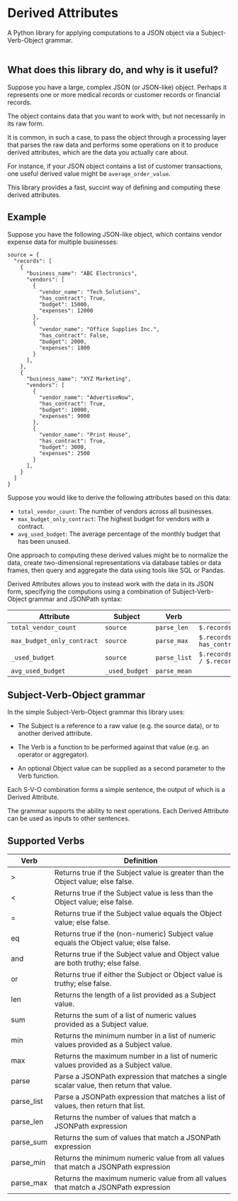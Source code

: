 # Derived Attributes
A Python library for applying computations to a JSON object via a Subject-Verb-Object grammar.<br><br>


## What does this library do, and why is it useful?

Suppose you have a large, complex JSON (or JSON-like) object.  Perhaps it represents one or more medical records or customer records or financial records.

The object contains data that you want to work with, but not necessarily in its raw form.

It is common, in such a case, to pass the object through a processing layer that parses the raw data and performs some operations on it to produce derived attributes, which are the data you actually care about.

For instance, if your JSON object contains a list of customer transactions, one useful derived value might be `average_order_value`.

This library provides a fast, succint way of defining and computing these derived attributes.


## Example

Suppose you have the following JSON-like object, which contains vendor expense data for multiple businesses:

```
source = {
  "records": [
    {
      "business_name": "ABC Electronics",
      "vendors": [
        {
          "vendor_name": "Tech Solutions",
          "has_contract": True,
          "budget": 15000,
          "expenses": 12000
        },
        {
          "vendor_name": "Office Supplies Inc.",
          "has_contract": False,
          "budget": 2000,
          "expenses": 1800
        }
      ],
    },
    {
      "business_name": "XYZ Marketing",
      "vendors": [
        {
          "vendor_name": "AdvertiseNow",
          "has_contract": True,
          "budget": 10000,
          "expenses": 9000
        },
        {
          "vendor_name": "Print House",
          "has_contract": True,
          "budget": 3000,
          "expenses": 2500
        }
      ],
    }
  ]
}
```

Suppose you would like to derive the following attributes based on this data:

* `total_vendor_count`: The number of vendors across all businesses.
* `max_budget_only_contract`: The highest budget for vendors with a contract.
* `avg_used_budget`: The average percentage of the monthly budget that has been unused.

One approach to computing these derived values might be to normalize the data, create two-dimensional representations via database tables or data frames, then query and aggregate the data using tools like SQL or Pandas.

Derived Attributes allows you to instead work with the data in its JSON form, specifying the computions using a combination of Subject-Verb-Object grammar and JSONPath syntax:

| Attribute                      | Subject          | Verb               | Object                                                                |
| ------------------------------ | ---------------  | ------------------ | --------------------------------------------------------------------- |
| `total_vendor_count`           | `source`         | `parse_len`        | `$.records[*].vendors`                                                |
| `max_budget_only_contract`     | `source`         | `parse_max`        | `$.records[*].vendors[?has_contract = true)].budget`                  |
| `_used_budget`                 | `source`         | `parse_list`       | `$.records[*].vendors[*].expenses / $.records[*].vendors[*].budget`   |
| `avg_used_budget`              | `_used_budget`   | `parse_mean`       |                                                                       |


## Subject-Verb-Object grammar

In the simple Subject-Verb-Object grammar this library uses:

* The Subject is a reference to a raw value (e.g. the source data), or to another derived attribute.

* The Verb is a function to be performed against that value (e.g. an operator or aggregator).

* An optional Object value can be supplied as a second parameter to the Verb function.

Each S-V-O combination forms a simple sentence, the output of which is a Derived Attribute.

The grammar supports the ability to nest operations.  Each Derived Attribute can be used as inputs to other sentences.


## Supported Verbs

| Verb            | Definition                                                                                |
| --------------- | ----------------------------------------------------------------------------------------- |
| >               | Returns true if the Subject value is greater than the Object value; else false.           |
| <               | Returns true if the Subject value is less than the Object value; else false.              |
| =               | Returns true if the Subject value equals the Object value; else false.                    |
| eq              | Returns true if the (non-numeric) Subject value equals the Object value; else false.      |
| and             | Returns true if the Subject value and Object value are both truthy; else false.           |
| or              | Returns true if either the Subject or Object value is truthy; else false.                 |
| len             | Returns the length of a list provided as a Subject value.                                 |
| sum             | Returns the sum of a list of numeric values provided as a Subject value.                  |
| min             | Returns the minimum number in a list of numeric values provided as a Subject value.       |
| max             | Returns the maximum number in a list of numeric values provided as a Subject value.       |
| parse           | Parse a JSONPath expression that matches a single scalar value, then return that value.   |
| parse_list      | Parse a JSONPath expression that matches a list of values, then return that list.         |
| parse_len       | Returns the number of values that match a JSONPath expression                             |
| parse_sum       | Returns the sum of values that match a JSONPath expression                                |
| parse_min       | Returns the minimum numeric value from all values that match a JSONPath expression        |
| parse_max       | Returns the maximum numeric value from all values that match a JSONPath expression        |















